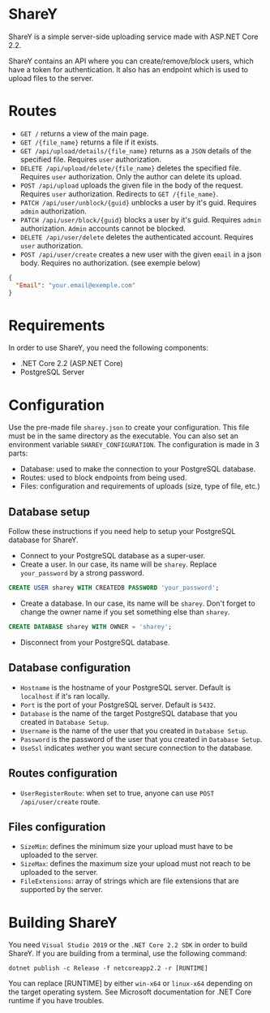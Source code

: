 # ShareY

ShareY is a simple server-side uploading service made with ASP.NET Core 2.2. 

ShareY contains an API where you can create/remove/block users, which have a token for authentication. It also has an endpoint which is used to upload files to the server.

# Routes

- `GET /` returns a view of the main page.
- `GET /{file_name}` returns a file if it exists.
- `GET /api/upload/details/{file_name}` returns as a `JSON` details of the specified file. Requires `user` authorization.
- `DELETE /api/upload/delete/{file_name}` deletes the specified file. Requires `user` authorization. Only the author can delete its upload.
- `POST /api/upload` uploads the given file in the body of the request. Requires `user` authorization. Redirects to `GET /{file_name}`.
- `PATCH /api/user/unblock/{guid}` unblocks a user by it's guid. Requires `admin` authorization.
- `PATCH /api/user/block/{guid}` blocks a user by it's guid. Requires `admin` authorization. `Admin` accounts cannot be blocked.
- `DELETE /api/user/delete` deletes the authenticated account. Requires `user` authorization.
- `POST /api/user/create` creates a new user with the given `email` in a json body. Requires no authorization. (see exemple below)
```json
{
  "Email": "your.email@exemple.com"
}
```

# Requirements

In order to use ShareY, you need the following components:
- .NET Core 2.2 (ASP.NET Core)
- PostgreSQL Server

# Configuration

Use the pre-made file `sharey.json` to create your configuration. This file must be in the same directory as the executable. You can also set an environment variable `SHAREY_CONFIGURATION`.
The configuration is made in 3 parts:
- Database: used to make the connection to your PostgreSQL database.
- Routes: used to block endpoints from being used.
- Files: configuration and requirements of uploads (size, type of file, etc.)

## Database setup

Follow these instructions if you need help to setup your PostgreSQL database for ShareY.

- Connect to your PostgreSQL database as a super-user.
- Create a user. In our case, its name will be `sharey`. Replace `your_password` by a strong password.
```sql
CREATE USER sharey WITH CREATEDB PASSWORD 'your_password';
```
- Create a database. In our case, its name will be `sharey`. Don't forget to change the owner name if you set something else than `sharey`.
```sql
CREATE DATABASE sharey WITH OWNER = 'sharey';
```
- Disconnect from your PostgreSQL database.

## Database configuration

- `Hostname` is the hostname of your PostgreSQL server. Default is `localhost` if it's ran locally.
- `Port` is the port of your PostgreSQL server. Default is `5432`.
- `Database` is the name of the target PostgreSQL database that you created in `Database Setup`.
- `Username` is the name of the user that you created in `Database Setup`.
- `Password` is the password of the user that you created in `Database Setup`.
- `UseSsl` indicates wether you want secure connection to the database.

## Routes configuration

- `UserRegisterRoute`: when set to true, anyone can use `POST /api/user/create` route.

## Files configuration

- `SizeMin`: defines the minimum size your upload must have to be uploaded to the server.
- `SizeMax`: defines the maximum size your upload must not reach to be uploaded to the server.
- `FileExtensions`: array of strings which are file extensions that are supported by the server.

# Building ShareY

You need `Visual Studio 2019` or the `.NET Core 2.2 SDK` in order to build ShareY.
If you are building from a terminal, use the following command:
```
dotnet publish -c Release -f netcoreapp2.2 -r [RUNTIME]
```
You can replace [RUNTIME] by either `win-x64` or `linux-x64` depending on the target operating system. See Microsoft documentation for .NET Core runtime if you have troubles.
